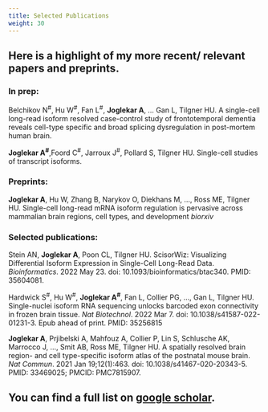 ```yaml
---
title: Selected Publications
weight: 30
---
```


## Here is a highlight of my more recent/ relevant papers and preprints.

### In prep:

Belchikov N<sup>#</sup>, Hu W<sup>#</sup>, Fan L<sup>#</sup>, **Joglekar A**, … Gan L, Tilgner HU. A single-cell long-read isoform resolved case-control study of frontotemporal dementia reveals cell-type specific and broad splicing dysregulation in post-mortem human brain.

**Joglekar A<sup>#</sup>**,Foord C<sup>#</sup>, Jarroux J<sup>#</sup>, Pollard S, Tilgner HU. Single-cell studies of transcript isoforms.

### Preprints:
**Joglekar A**, Hu W, Zhang B, Narykov O, Diekhans M, ..., Ross ME, Tilgner HU. Single-cell long-read mRNA isoform regulation is pervasive across mammalian brain regions, cell types, and development *biorxiv*

### Selected publications:

Stein AN, **Joglekar A**, Poon CL, Tilgner HU. ScisorWiz: Visualizing Differential Isoform Expression in Single-Cell Long-Read Data. *Bioinformatics*. 2022 May 23. doi: 10.1093/bioinformatics/btac340. PMID: 35604081.
    
Hardwick S<sup>#</sup>, Hu W<sup>#</sup>, **Joglekar A<sup>#</sup>**, Fan L, Collier PG, ..., Gan L, Tilgner HU. Single-nuclei isoform RNA sequencing unlocks barcoded exon connectivity in frozen brain tissue. *Nat Biotechnol*. 2022 Mar 7. doi: 10.1038/s41587-022-01231-3. Epub ahead of print. PMID: 35256815
    
**Joglekar A**, Prjibelski A, Mahfouz A, Collier P, Lin S, Schlusche AK, Marrocco J, ..., Smit AB, Ross ME, Tilgner HU. A spatially resolved brain region- and cell type-specific isoform atlas of the postnatal mouse brain. *Nat Commun*. 2021 Jan 19;12(1):463. doi: 10.1038/s41467-020-20343-5. PMID: 33469025; PMCID: PMC7815907.

## You can find a full list on [google scholar](https://scholar.google.co.in/citations?user=zH6U8uIAAAAJ&hl=en).